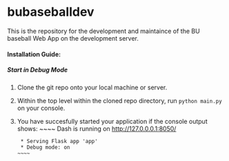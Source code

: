 # bubaseballdev
  This is the repository for the development and maintaince of the BU baseball Web App on the development server.  

#### Installation Guide: ####

##### Start in Debug Mode #####
  1. Clone the git repo onto your local machine or server.
  2. Within the top level within the cloned repo directory, run `python main.py` on your console.
  3. You have succesfully started your application if the console output shows:
         ~~~~
         Dash is running on http://127.0.0.0.1:8050/

          * Serving Flask app 'app'
          * Debug mode: on
         ~~~~

